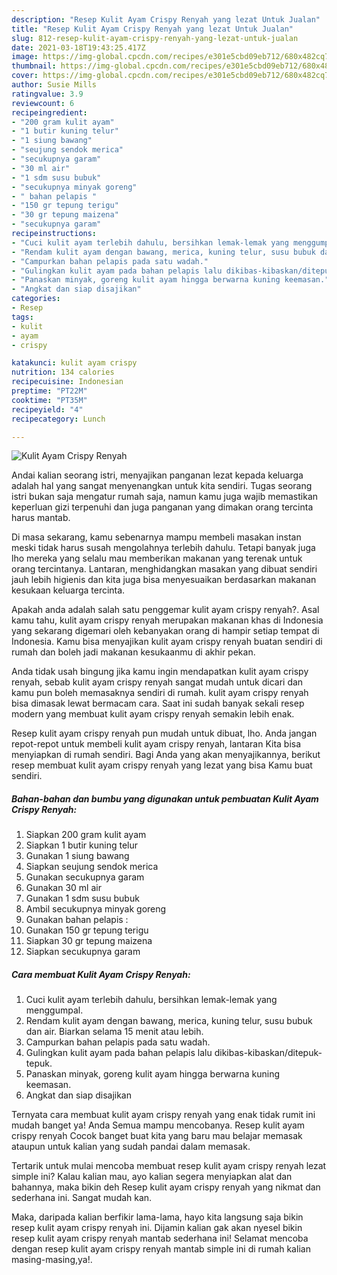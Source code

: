 ```yaml
---
description: "Resep Kulit Ayam Crispy Renyah yang lezat Untuk Jualan"
title: "Resep Kulit Ayam Crispy Renyah yang lezat Untuk Jualan"
slug: 812-resep-kulit-ayam-crispy-renyah-yang-lezat-untuk-jualan
date: 2021-03-18T19:43:25.417Z
image: https://img-global.cpcdn.com/recipes/e301e5cbd09eb712/680x482cq70/kulit-ayam-crispy-renyah-foto-resep-utama.jpg
thumbnail: https://img-global.cpcdn.com/recipes/e301e5cbd09eb712/680x482cq70/kulit-ayam-crispy-renyah-foto-resep-utama.jpg
cover: https://img-global.cpcdn.com/recipes/e301e5cbd09eb712/680x482cq70/kulit-ayam-crispy-renyah-foto-resep-utama.jpg
author: Susie Mills
ratingvalue: 3.9
reviewcount: 6
recipeingredient:
- "200 gram kulit ayam"
- "1 butir kuning telur"
- "1 siung bawang"
- "seujung sendok merica"
- "secukupnya garam"
- "30 ml air"
- "1 sdm susu bubuk"
- "secukupnya minyak goreng"
- " bahan pelapis "
- "150 gr tepung terigu"
- "30 gr tepung maizena"
- "secukupnya garam"
recipeinstructions:
- "Cuci kulit ayam terlebih dahulu, bersihkan lemak-lemak yang menggumpal."
- "Rendam kulit ayam dengan bawang, merica, kuning telur, susu bubuk dan air. Biarkan selama 15 menit atau lebih."
- "Campurkan bahan pelapis pada satu wadah."
- "Gulingkan kulit ayam pada bahan pelapis lalu dikibas-kibaskan/ditepuk-tepuk."
- "Panaskan minyak, goreng kulit ayam hingga berwarna kuning keemasan."
- "Angkat dan siap disajikan"
categories:
- Resep
tags:
- kulit
- ayam
- crispy

katakunci: kulit ayam crispy 
nutrition: 134 calories
recipecuisine: Indonesian
preptime: "PT22M"
cooktime: "PT35M"
recipeyield: "4"
recipecategory: Lunch

---
```



![Kulit Ayam Crispy Renyah](https://img-global.cpcdn.com/recipes/e301e5cbd09eb712/680x482cq70/kulit-ayam-crispy-renyah-foto-resep-utama.jpg)

Andai kalian seorang istri, menyajikan panganan lezat kepada keluarga adalah hal yang sangat menyenangkan untuk kita sendiri. Tugas seorang istri bukan saja mengatur rumah saja, namun kamu juga wajib memastikan keperluan gizi terpenuhi dan juga panganan yang dimakan orang tercinta harus mantab.

Di masa  sekarang, kamu sebenarnya mampu membeli masakan instan meski tidak harus susah mengolahnya terlebih dahulu. Tetapi banyak juga lho mereka yang selalu mau memberikan makanan yang terenak untuk orang tercintanya. Lantaran, menghidangkan masakan yang dibuat sendiri jauh lebih higienis dan kita juga bisa menyesuaikan berdasarkan makanan kesukaan keluarga tercinta. 



Apakah anda adalah salah satu penggemar kulit ayam crispy renyah?. Asal kamu tahu, kulit ayam crispy renyah merupakan makanan khas di Indonesia yang sekarang digemari oleh kebanyakan orang di hampir setiap tempat di Indonesia. Kamu bisa menyajikan kulit ayam crispy renyah buatan sendiri di rumah dan boleh jadi makanan kesukaanmu di akhir pekan.

Anda tidak usah bingung jika kamu ingin mendapatkan kulit ayam crispy renyah, sebab kulit ayam crispy renyah sangat mudah untuk dicari dan kamu pun boleh memasaknya sendiri di rumah. kulit ayam crispy renyah bisa dimasak lewat bermacam cara. Saat ini sudah banyak sekali resep modern yang membuat kulit ayam crispy renyah semakin lebih enak.

Resep kulit ayam crispy renyah pun mudah untuk dibuat, lho. Anda jangan repot-repot untuk membeli kulit ayam crispy renyah, lantaran Kita bisa menyiapkan di rumah sendiri. Bagi Anda yang akan menyajikannya, berikut resep membuat kulit ayam crispy renyah yang lezat yang bisa Kamu buat sendiri.

<!--inarticleads1-->

##### Bahan-bahan dan bumbu yang digunakan untuk pembuatan Kulit Ayam Crispy Renyah:

1. Siapkan 200 gram kulit ayam
1. Siapkan 1 butir kuning telur
1. Gunakan 1 siung bawang
1. Siapkan seujung sendok merica
1. Gunakan secukupnya garam
1. Gunakan 30 ml air
1. Gunakan 1 sdm susu bubuk
1. Ambil secukupnya minyak goreng
1. Gunakan  bahan pelapis :
1. Gunakan 150 gr tepung terigu
1. Siapkan 30 gr tepung maizena
1. Siapkan secukupnya garam




<!--inarticleads2-->

##### Cara membuat Kulit Ayam Crispy Renyah:

1. Cuci kulit ayam terlebih dahulu, bersihkan lemak-lemak yang menggumpal.
1. Rendam kulit ayam dengan bawang, merica, kuning telur, susu bubuk dan air. Biarkan selama 15 menit atau lebih.
1. Campurkan bahan pelapis pada satu wadah.
1. Gulingkan kulit ayam pada bahan pelapis lalu dikibas-kibaskan/ditepuk-tepuk.
1. Panaskan minyak, goreng kulit ayam hingga berwarna kuning keemasan.
1. Angkat dan siap disajikan




Ternyata cara membuat kulit ayam crispy renyah yang enak tidak rumit ini mudah banget ya! Anda Semua mampu mencobanya. Resep kulit ayam crispy renyah Cocok banget buat kita yang baru mau belajar memasak ataupun untuk kalian yang sudah pandai dalam memasak.

Tertarik untuk mulai mencoba membuat resep kulit ayam crispy renyah lezat simple ini? Kalau kalian mau, ayo kalian segera menyiapkan alat dan bahannya, maka bikin deh Resep kulit ayam crispy renyah yang nikmat dan sederhana ini. Sangat mudah kan. 

Maka, daripada kalian berfikir lama-lama, hayo kita langsung saja bikin resep kulit ayam crispy renyah ini. Dijamin kalian gak akan nyesel bikin resep kulit ayam crispy renyah mantab sederhana ini! Selamat mencoba dengan resep kulit ayam crispy renyah mantab simple ini di rumah kalian masing-masing,ya!.

